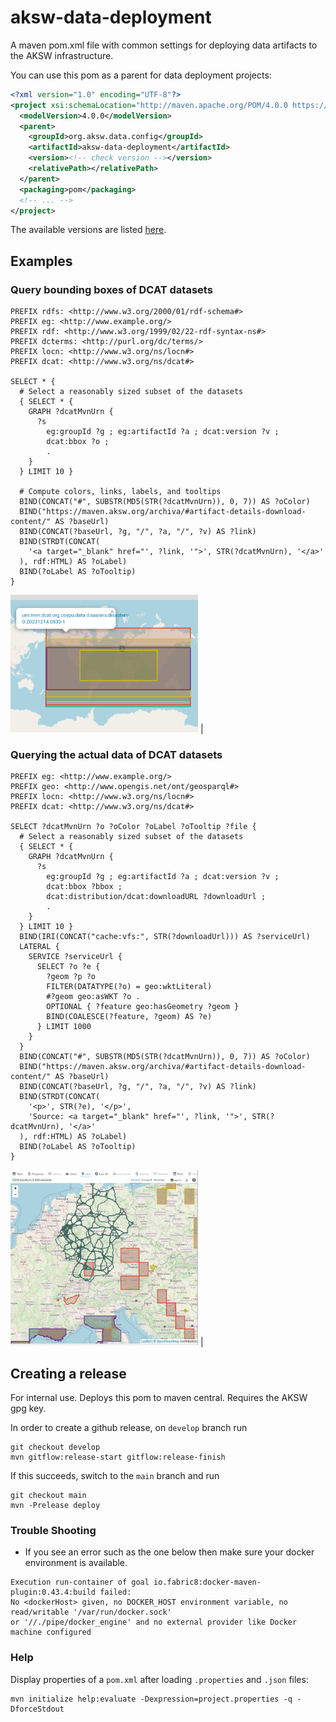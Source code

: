 # aksw-data-deployment
A maven pom.xml file with common settings for deploying data artifacts to the AKSW infrastructure.

You can use this pom as a parent for data deployment projects:

```xml
<?xml version="1.0" encoding="UTF-8"?>
<project xsi:schemaLocation="http://maven.apache.org/POM/4.0.0 https://maven.apache.org/xsd/maven-4.0.0.xsd" xmlns="http://maven.apache.org/POM/4.0.0" xmlns:xsi="http://www.w3.org/2001/XMLSchema-instance">
  <modelVersion>4.0.0</modelVersion>
  <parent>
    <groupId>org.aksw.data.config</groupId>
    <artifactId>aksw-data-deployment</artifactId>
    <version><!-- check version --></version>
    <relativePath></relativePath>
  </parent>
  <packaging>pom</packaging>
  <!-- ... -->
</project>
```

The available versions are listed [here](https://maven.aksw.org/archiva/#artifact/org.aksw.data.config/aksw-data-deployment).


## Examples


### Query bounding boxes of DCAT datasets

```sparql
PREFIX rdfs: <http://www.w3.org/2000/01/rdf-schema#>
PREFIX eg: <http://www.example.org/>
PREFIX rdf: <http://www.w3.org/1999/02/22-rdf-syntax-ns#>
PREFIX dcterms: <http://purl.org/dc/terms/>
PREFIX locn: <http://www.w3.org/ns/locn#>
PREFIX dcat: <http://www.w3.org/ns/dcat#>

SELECT * {
  # Select a reasonably sized subset of the datasets
  { SELECT * {
    GRAPH ?dcatMvnUrn {
      ?s
        eg:groupId ?g ; eg:artifactId ?a ; dcat:version ?v ;
        dcat:bbox ?o ;
        .
    }
  } LIMIT 10 }

  # Compute colors, links, labels, and tooltips
  BIND(CONCAT("#", SUBSTR(MD5(STR(?dcatMvnUrn)), 0, 7)) AS ?oColor)
  BIND("https://maven.aksw.org/archiva/#artifact-details-download-content/" AS ?baseUrl)
  BIND(CONCAT(?baseUrl, ?g, "/", ?a, "/", ?v) AS ?link)
  BIND(STRDT(CONCAT(
    '<a target="_blank" href="', ?link, '">', STR(?dcatMvnUrn), '</a>'
  ), rdf:HTML) AS ?oLabel)
  BIND(?oLabel AS ?oTooltip)
}
```

<img src="docs/images/2024-01-26-yasgui-dataset-bboxes.png" width="300px"/> |

### Querying the actual data of DCAT datasets

```sparql
PREFIX eg: <http://www.example.org/>
PREFIX geo: <http://www.opengis.net/ont/geosparql#>
PREFIX locn: <http://www.w3.org/ns/locn#>
PREFIX dcat: <http://www.w3.org/ns/dcat#>

SELECT ?dcatMvnUrn ?o ?oColor ?oLabel ?oTooltip ?file {
  # Select a reasonably sized subset of the datasets
  { SELECT * {
    GRAPH ?dcatMvnUrn {
      ?s
        eg:groupId ?g ; eg:artifactId ?a ; dcat:version ?v ;
        dcat:bbox ?bbox ;
        dcat:distribution/dcat:downloadURL ?downloadUrl ;
        .
    }
  } LIMIT 10 }
  BIND(IRI(CONCAT("cache:vfs:", STR(?downloadUrl))) AS ?serviceUrl)
  LATERAL {
    SERVICE ?serviceUrl {
      SELECT ?o ?e {
        ?geom ?p ?o
        FILTER(DATATYPE(?o) = geo:wktLiteral)
        #?geom geo:asWKT ?o .
        OPTIONAL { ?feature geo:hasGeometry ?geom }
        BIND(COALESCE(?feature, ?geom) AS ?e)
      } LIMIT 1000
    }
  }
  BIND(CONCAT("#", SUBSTR(MD5(STR(?dcatMvnUrn)), 0, 7)) AS ?oColor)
  BIND("https://maven.aksw.org/archiva/#artifact-details-download-content/" AS ?baseUrl)
  BIND(CONCAT(?baseUrl, ?g, "/", ?a, "/", ?v) AS ?link)
  BIND(STRDT(CONCAT(
    '<p>', STR(?e), '</p>',
    'Source: <a target="_blank" href="', ?link, '">', STR(?dcatMvnUrn), '</a>'
  ), rdf:HTML) AS ?oLabel)
  BIND(?oLabel AS ?oTooltip)
}
```

<img src="docs/images/2024-01-26-yasgui-dataset-instances.png" width="300px"/> |



## Creating a release

For internal use. Deploys this pom to maven central. Requires the AKSW gpg key.

In order to create a github release, on `develop` branch run

```
git checkout develop
mvn gitflow:release-start gitflow:release-finish
```

If this succeeds, switch to the `main` branch and run

```
git checkout main
mvn -Prelease deploy
```

### Trouble Shooting

* If you see an error such as the one below then make sure your docker environment is available.
```
Execution run-container of goal io.fabric8:docker-maven-plugin:0.43.4:build failed:
No <dockerHost> given, no DOCKER_HOST environment variable, no read/writable '/var/run/docker.sock'
or '//./pipe/docker_engine' and no external provider like Docker machine configured
```

### Help

Display properties of a `pom.xml` after loading `.properties` and `.json` files:
```
mvn initialize help:evaluate -Dexpression=project.properties -q -DforceStdout
```

